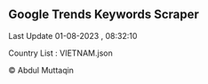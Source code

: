 

## Google Trends Keywords Scraper 
 
Last Update 01-08-2023 , 08:32:10

Country List :
VIETNAM.json



© Abdul Muttaqin 
